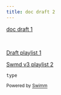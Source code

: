 ```yaml
---
title: doc draft 2
---
```

<SwmLink doc-title="doc draft 1">[doc draft 1](/.swm/doc-draft-1.6meecnti.sw.md)</SwmLink>

&nbsp;

<SwmLink doc-title="Draft playlist 1">[Draft playlist 1](/.swm/draft-playlist-1.brznjj9k.pl.sw.md)</SwmLink>

<SwmLink doc-title="Swmd v3 playlist 2">[Swmd v3 playlist 2](/.swm/swmd-v3-playlist-2.0dcjpek2.pl.sw.md)</SwmLink>

<SwmToken path="/src/background.js" pos="11:1:1" line-data="      type: &#39;new&#39;,">`type`</SwmToken>

<SwmMeta version="3.0.0" repo-id="Z2l0aHViJTNBJTNBc3ItZXh0ZW5zaW9uJTNBJTNBZG91ZWs="><sup>Powered by [Swimm](http://localhost:5000/)</sup></SwmMeta>

